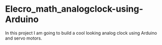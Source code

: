 # Elecro_math_analogclock-using-Arduino
In this project I am going to build a cool looking analog clock using Arduino and servo motors.
